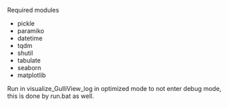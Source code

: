 Required modules
- pickle
- paramiko
- datetime
- tqdm
- shutil
- tabulate
- seaborn
- matplotlib

Run in visualize_GulliView_log in optimized mode to not enter debug mode, this is done by run.bat as well. 
